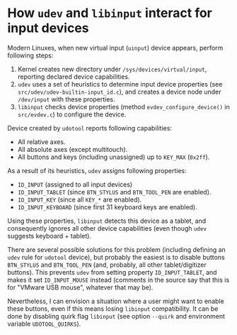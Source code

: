 # How `udev` and `libinput` interact for input devices

Modern Linuxes, when new virtual input (`uinput`) device appears,
perform following steps:

1. Kernel creates new directory under `/sys/devices/virtual/input`,
   reporting declared device capabilities.
2. `udev` uses a set of heuristics to determine input device properties
   (see `src/udev/udev-builtin-input_id.c`), and creates a device
   node under `/dev/input` with these properties.
3. `libinput` checks device properties (method `evdev_configure_device()`
   in `src/evdev.c`) to configure the device.

Device created by `udotool` reports following capabilities:

- All relative axes.
- All absolute axes (except multitouch).
- All buttons and keys (including unassigned) up to `KEY_MAX` (`0x2ff`).

As a result of its heuristics, `udev` assigns following properties:

- `ID_INPUT` (assigned to all input devices)
- `ID_INPUT_TABLET` (since `BTN_STYLUS` and `BTN_TOOL_PEN` are enabled).
- `ID_INPUT_KEY` (since all `KEY_*` are enabled).
- `ID_INPUT_KEYBOARD` (since first 31 keyboard keys are enabled).

Using these properties, `libinput` detects this device as a tablet, and
consequently ignores all other device capabilities (even though `udev`
suggests keyboard + tablet).

There are several possible solutions for this problem (including defining
an `udev` rule for `udotool` device), but probably the easiest is to
disable buttons `BTN_STYLUS` and `BTN_TOOL_PEN` (and, probably, all other
tablet/digitizer buttons). This prevents `udev` from setting property
`ID_INPUT_TABLET`, and makes it set `ID_INPUT_MOUSE` instead (comments in
the source say that this is for "VMware USB mouse", whatever that may be).

Nevertheless, I can envision a situation where a user might want to enable
these buttons, even if this means losing `libinput` compatibility. It can
be done by disabling quirk flag `libinput` (see option `--quirk` and
environment variable `UDOTOOL_QUIRKS`).
